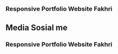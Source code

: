 ### Responsive Portfolio Website Fakhri
## Media Sosial me 
### Responsive Portfolio Website Fakhri
